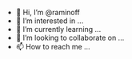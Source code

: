- 👋 Hi, I’m @raminoff
- 👀 I’m interested in ...
- 🌱 I’m currently learning ...
- 💞️ I’m looking to collaborate on ...
- 📫 How to reach me ...

<!---
raminoff/raminoff is a ✨ special ✨ repository because its `README.md` (this file) appears on your GitHub profile.
You can click the Preview link to take a look at your changes.
--->
